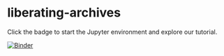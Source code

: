 # liberating-archives

Click the badge to start the Jupyter environment and explore our tutorial.

[![Binder](https://mybinder.org/badge_logo.svg)](https://mybinder.org/v2/gh/johannesfritz/liberating-archives/master)
